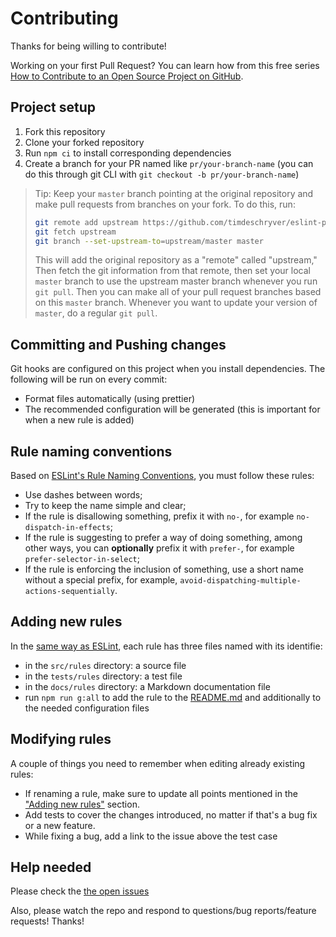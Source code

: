 # Contributing

Thanks for being willing to contribute!

Working on your first Pull Request? You can learn how from this free series
[How to Contribute to an Open Source Project on GitHub](https://egghead.io/series/how-to-contribute-to-an-open-source-project-on-github).

## Project setup

1. Fork this repository
2. Clone your forked repository
3. Run `npm ci` to install corresponding dependencies
4. Create a branch for your PR named like `pr/your-branch-name` (you can do this through git CLI with `git checkout -b pr/your-branch-name`)

> Tip: Keep your `master` branch pointing at the original repository and make
> pull requests from branches on your fork. To do this, run:
>
> ```bash
> git remote add upstream https://github.com/timdeschryver/eslint-plugin-ngrx.git
> git fetch upstream
> git branch --set-upstream-to=upstream/master master
> ```
>
> This will add the original repository as a "remote" called "upstream," Then
> fetch the git information from that remote, then set your local `master`
> branch to use the upstream master branch whenever you run `git pull`. Then you
> can make all of your pull request branches based on this `master` branch.
> Whenever you want to update your version of `master`, do a regular `git pull`.

## Committing and Pushing changes

Git hooks are configured on this project when you install dependencies.
The following will be run on every commit:

- Format files automatically (using prettier)
- The recommended configuration will be generated (this is important for when a new rule is added)

## Rule naming conventions

Based on [ESLint's Rule Naming Conventions](https://eslint.org/docs/developer-guide/working-with-rules#rule-naming-conventions), you must follow these rules:

- Use dashes between words;
- Try to keep the name simple and clear;
- If the rule is disallowing something, prefix it with `no-`, for example `no-dispatch-in-effects`;
- If the rule is suggesting to prefer a way of doing something, among other ways, you can **optionally** prefix it with
  `prefer-`, for example `prefer-selector-in-select`;
- If the rule is enforcing the inclusion of something, use a short name without a special prefix, for example,
  `avoid-dispatching-multiple-actions-sequentially`.

## Adding new rules

In the [same way as ESLint](https://eslint.org/docs/developer-guide/working-with-rules),
each rule has three files named with its identifie:

- in the `src/rules` directory: a source file
- in the `tests/rules` directory: a test file
- in the `docs/rules` directory: a Markdown documentation file
- run `npm run g:all` to add the rule to the [README.md](./README.md) and additionally to the needed configuration files

## Modifying rules

A couple of things you need to remember when editing already existing rules:

- If renaming a rule, make sure to update all points mentioned in the
  ["Adding new rules"](#adding-new-rules) section.
- Add tests to cover the changes introduced, no matter if that's
  a bug fix or a new feature.
- While fixing a bug, add a link to the issue above the test case

## Help needed

Please check the [the open issues](https://github.com/timdeschryver/eslint-plugin-ngrx/issues)

Also, please watch the repo and respond to questions/bug reports/feature requests!
Thanks!
